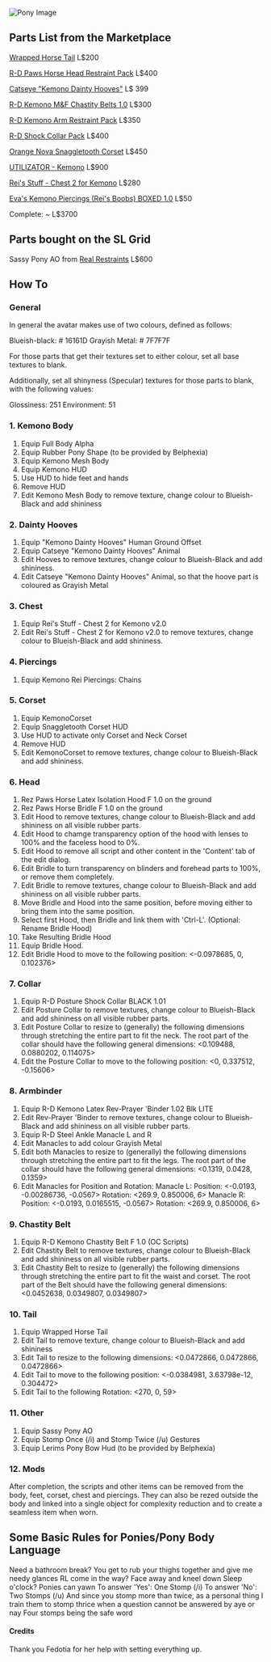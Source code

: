 ![Pony Image](https://cdn.imgchest.com/files/my8xcpj6xz4.png)
## Parts List from the Marketplace 

[Wrapped Horse Tail](https://marketplace.secondlife.com/s/Wrapped-horse-tail/5710638) L$200

[R-D Paws Horse Head Restraint Pack](https://marketplace.secondlife.com/s/R-D-Paws-Horse-Head-Restraint-Pack/9282192) L$400

[Catseye "Kemono Dainty Hooves"](https://marketplace.secondlife.com/s/Catseye-Kemono-Dainty-Hooves/14649201) L$ 399

[R-D Kemono M&F Chastity Belts 1.0](https://marketplace.secondlife.com/s/R-D-Kemono-MF-Chastity-Belts-10/7912507) L$300

[R-D Kemono Arm Restraint Pack](https://marketplace.secondlife.com/s/R-D-Kemono-Arm-Restraint-Pack/8462938) L$350

[R-D Shock Collar Pack](https://marketplace.secondlife.com/s/R-D-Shock-Collar-Pack/6115638) L$400

[Orange Nova Snaggletooth Corset](https://marketplace.secondlife.com/s/Orange-Nova-Snaggletooth-Corset/8172618) L$450

[UTILIZATOR - Kemono](https://marketplace.secondlife.com/s/UTILIZATOR-Kemono/6026407) L$900

[Rei's Stuff - Chest 2 for Kemono](https://marketplace.secondlife.com/s/Reis-Stuff-Chest-2-for-Kemono/7132027) L$280

[Eva's Kemono Piercings (Rei's Boobs) BOXED 1.0](https://marketplace.secondlife.com/s/Evas-Kemono-Piercings-Reis-Boobs-BOXED-10/7288016) L$50

Complete: ~ L$3700

## Parts bought on the SL Grid

Sassy Pony AO from [Real Restraints](http://maps.secondlife.com/secondlife/Pak/128/128/2)  L$600

## How To

### General

In general the avatar makes use of two colours, defined as follows:

Blueish-black: # 16161D
Grayish Metal: # 7F7F7F

For those parts that get their textures set to either colour, set all base textures to blank.

Additionally, set all shinyness (Specular) textures for those parts to blank, with the following values:

Glossiness: 251
Environment: 51
### 1. Kemono Body

1. Equip Full Body Alpha
2. Equip Rubber Pony Shape (to be provided by Belphexia)
3. Equip Kemono Mesh Body
4. Equip Kemono HUD
5. Use HUD to hide feet and hands
6. Remove HUD
7. Edit Kemono Mesh Body to remove texture, change colour to Blueish-Black and add shininess

### 2. Dainty Hooves

1. Equip "Kemono Dainty Hooves" Human Ground Offset
2. Equip Catseye "Kemono Dainty Hooves" Animal
3. Edit Hooves to remove textures, change colour to Blueish-Black and add shininess.
4. Edit Catseye "Kemono Dainty Hooves" Animal, so that the hoove part is coloured as Grayish Metal

### 3. Chest

1. Equip Rei's Stuff - Chest 2 for Kemono v2.0
2. Edit Rei's Stuff - Chest 2 for Kemono v2.0 to remove textures, change colour to Blueish-Black and add shininess.

### 4. Piercings

1. Equip Kemono Rei Piercings: Chains

### 5. Corset

1. Equip KemonoCorset
2. Equip Snaggletooth Corset HUD
3. Use HUD to activate only Corset and Neck Corset
4. Remove HUD
5. Edit KemonoCorset to remove textures, change colour to Blueish-Black and add shininess.

### 6. Head

1. Rez Paws Horse Latex Isolation Hood F 1.0 on the ground
2. Rez Paws Horse Bridle F 1.0 on the ground
3. Edit Hood to remove textures, change colour to Blueish-Black and add shininess on all visible rubber parts.
4. Edit Hood to chamge transparency option of the hood with lenses to 100% and the faceless hood to 0%.
5. Edit Hood to remove all script and other content in the 'Content' tab of the edit dialog.
6. Edit Bridle to turn transparency on blinders and forehead parts to 100%, or remove them completely.
7. Edit Bridle to remove textures, change colour to Blueish-Black and add shininess on all visible rubber parts.
8. Move Bridle and Hood into the same position, before moving either to bring them into the same position.
9. Select first Hood, then Bridle and link them with 'Ctrl-L'. (Optional: Rename Bridle Hood)
10. Take Resulting Bridle Hood
11. Equip Bridle Hood.
12. Edit Bridle Hood to move to the following position: <-0.0978685, 0, 0.102376>

### 7. Collar

1. Equip R-D Posture Shock Collar BLACK 1.01
2. Edit Posture Collar to remove textures, change colour to Blueish-Black and add shininess on all visible rubber parts.
3. Edit Posture Collar to resize to (generally) the following dimensions through stretching the entire part to fit the neck. The root part  of the collar should have the following general dimensions: <0.109488, 0.0880202, 0.114075>
4. Edit the Posture Collar to move to the following position: <0, 0.337512, -0.15606>

### 8. Armbinder

1. Equip R-D Kemono Latex Rev-Prayer 'Binder 1.02 Blk LITE
2. Edit Rev-Prayer 'Binder to remove textures, change colour to Blueish-Black and add shininess on all visible rubber parts.
3. Equip R-D Steel Ankle Manacle L and R
4. Edit Manacles to add colour Grayish Metal
5. Edit both Manacles to resize to (generally) the following dimensions through stretching the entire part to fit the legs. The root part  of the collar should have the following general dimensions: <0.1319, 0.0428, 0.1359>
6. Edit Manacles for Position and Rotation:
		Manacle L: 
			Position: <-0.0193, -0.00286736, -0.0567>
			Rotation: <269.9, 0.850006, 6>
		Manacle R:
			Position: <-0.0193, 0.0165515, -0.0567>
			Rotation: <269.9, 0.850006, 6>

### 9. Chastity Belt

1. Equip R-D Kemono Chastity Belt F 1.0 (OC Scripts)
2. Edit Chastity Belt to remove textures, change colour to Blueish-Black and add shininess on all visible rubber parts.
3. Edit Chastity Belt to resize to (generally) the following dimensions through stretching the entire part to fit the waist and corset. The root part  of the Belt should have the following general dimensions: <0.0452638, 0.0349807, 0.0349807>

### 10. Tail

1. Equip Wrapped Horse Tail
2. Edit Tail to remove texture, change colour to Blueish-Black and add shininess
3. Edit Tail to resize to the following dimensions: <0.0472866, 0.0472866, 0.0472866>
4. Edit Tail to move to the following position: <-0.0384981, 3.63798e-12, 0.304472>
5. Edit Tail to the following Rotation: <270, 0, 59>

### 11. Other

1. Equip Sassy Pony AO
2. Equip Stomp Once (/i) and Stomp Twice (/u) Gestures
3. Equip Lerims Pony Bow Hud (to be provided by Belphexia)

### 12. Mods

After completion, the scripts and other items can be removed from the body, feet, corset, chest and piercings.
They can also be rezed outside the body and linked into a single object for complexity reduction and to create a seamless item when worn.

## Some Basic Rules for Ponies/Pony Body Language

Need a bathroom break? You get to rub your thighs together and give me needy glances
RL come in the way? Face away and kneel down
Sleep o'clock? Ponies can yawn
To answer 'Yes': One Stomp (/i)
To answer 'No': Two Stomps (/u)
And since you stomp more than twice, as a personal thing I train them to stomp thrice when a question cannot be answered by aye or nay
Four stomps being the safe word

#### Credits

Thank you Fedotia for her help with setting everything up.
